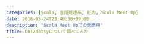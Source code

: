 ```yaml
---
categories: [Scala, 言語処理系, 社内, Scala Meet Up]
date: 2016-05-24T23:40:36+09:00
description: "Scala Meet Upでの発表用"
title: DOT/dottyについて調べてみた
---
```


<section data-markdown
    data-separator="\n\n"
    data-vertical="\n\n"
    data-notes="^Note:">
<script type="text/template">
# DOT/dottyについて調べてみた
----------------------
サイバーエージェント Scala Meet Up  
2016-05-27

<!-- .slide: class="center" -->

# About Me
---------
![κeenのアイコン](/images/icon.png) <!-- .element: style="position:absolute;right:0;z-index:-1" -->

 + κeen
 + [@blackenedgold](https://twitter.com/blackenedgold)
 + Github: [KeenS](https://github.com/KeenS)
 + 基盤開発グループ
 + Lisp, ML, Rust, Shell Scriptあたりを書きます


# Scalaコンパイラ
----------------

* 型推論（特にimplicit）が遅い
* コンパイルフェーズが多い
  + 中間オブジェクトが多くて遅くなる
* 多くのクラスファイルを生成する
  + コンパイラのくせにディスクIOが多い
* 気を抜いてると `Any` に推論される  
  e.g.) `if(x) 1 else "a"`
* そもそものScalaの設計に起因する点が多い
  + 抜本的変更が必要

# Scala基礎
-----------

* Scalaが成立するのに最低限必要な機能って？
  + e.g.) `case class` はなくても `class` だけでどうにかなる
* 「最低限の機能」を減らせばコンパイラがシンプルになる
  + 他の機能はただのシンタックスシュガーになる
  + コンパイラのバグを減らせる
  + 機能追加時の矛盾確認が楽
* コア言語


# Feather Light Scala
---------------------

* Scalaのシンタックスシュガーを減らした感じ
* 小さな言語
* 元のScalaはこれをベースに議論されてきた


# 形式言語理論
-------------

* 最低限必要な機能を形式的にモデル化
  + 全ての動作は予め決められた「規則」に基く
  + 実際に書いて動かすものではない
* 形式的にすることで「証明」とかが出来る
  + 「型検査に通れば実行時に型エラーが起きない」
  + 「型検査が必ず終了する」
* 逆に、「このモデルだとこの機能は実現出来ない」とかも分かる


# Dependent Object Type
------

* Scalaのコアをモデル化したもの（要出典）
* 形式言語
* ジェネリクスもなければクラスも継承もない、パッケージもない。
* 小さい言語ながら表現力豊か
* 全ての値はオブジェクト。
  + オブジェクトのフィールドとメソッドと型メンバーだけ
  + 型はそのまま
* Path Dependent Type
* サブタイピング



# About DOT
---------

* 型付の健全性が証明された
* System F<:より強力
  * System F<: -> System D<: -> DOT
* existential typeを自然に表現出来る
* 交差型と合併型
  + `A extends B` -> `A & B`
  + 合併型は主に型推論の結果に出てくる

```scala
package scala.collection.immutable trait List[+A] {
  def isEmpty: Boolean; def head: A; def tail: List[A]
}
object List {
  def nil: List[Nothing] = new List[Nothing] {
    def isEmpty = true; def head = head; def tail = tail /* infinite loops */
  }
  def cons[A](hd: A, tl: List[A]) = new List[A] {
    def isEmpty = false; def head = hd; def tail = tl
  }
}
```


```scala
object scala_collection_immutable { sci =>
  trait List { self =>
    type A
    def isEmpty: Boolean
    def head: self.A def
      tail: List{type A <: self.A}
  }
  def nil: sci.List{type A = Nothing} = new List{ self =>
    type A = Nothing
    def isEmpty = true
    def head: A = self.head
    def tail: List{type A = Nothing} = self.tail
  }
  def cons(x: {type A})(hd: x.A)(tl: sci.List{type A <: x.A})
      : sci.List{type A <: x.A} = new List{ self =>
    type A = x.A
    def isEmpty = false
    def head = hd
    def tail = tl
  }
}
```



# dotty
--------

* DOTに影響を受けたコンパイラ
* いくつかの新しい機能
  + DOTの交差型、合併型も
  + Nullable = `T | Null`
  + `if (x) 1 else "a"` は `Int | String` に
* `forSome` が消えた
  + DOTのお陰


# dotty
--------

* Java8のラムダを使う
  + 生成するclassファイルの減少
* Implicitの探索アルゴリズムを改善
  + 反変implicitについても改善
* 型推論のアルゴリズムを改善
  + DOTのお陰
  + 特にサブタイピングが交差/合併型で楽に
* コンパイルパスをいくつか融合して高速化
* 値クラスについての改良
  + `implicit class(val x: T) extends AnyVal`


# TASTY/Linker
--------------

* classファイルを作るとScala固有の情報が落ちる
* プログラム全体を見渡すと不要なコードとかもコンパイルしないといけない
* かといって毎回プログラム全部をコンパイルし直すのは遅い
* → TASTY。型推論後のASTをシリアライズする
  + Scalaは型推論が遅いのでそこをスキップ出来るだけでそこそこ速くなる
* classファイルを跨げるようになったのでユーザが最適化とかも書ける
* Scala/Scala.js/Scala Native共通プラットフォーム化への布石？
* Javaエコシステムとの関係どうなるんだろう。
  + TASTY配布 vs class配布


# まとめ
--------

* Scalaの基礎にDOTがあるよ
* DOTを参考にdottyが作られたよ
* dottyで色々改善されるよ
* ついでにTASTY/Linkerについて話したよ


# 参考
------

* [The Essence of Dependent Object Types](https://infoscience.epfl.ch/record/215280/files/paper_1.pdf)
* [From F to DOT: Type Soundness Proofs with Definitional Interpreters](http://arxiv.org/pdf/1510.05216v2.pdf)
* [Dependent Object Types](http://www.cs.uwm.edu/~boyland/fool2012/papers/fool2012_submission_3.pdf)
* [Why is the Scala compiler so slow? - Quora](https://www.quora.com/Why-is-the-Scala-compiler-so-slow)
* [performance - Java compile speed vs Scala compile speed - Stack Overflow](http://stackoverflow.com/questions/3490383/java-compile-speed-vs-scala-compile-speed/3612212#3612212)
* [GHC doesn't do subtyping. I suspect that is the main reason why Scala is slow - ... | Hacker News](https://news.ycombinator.com/item?id=5008761)
* [A Core Calculus for Scala Type Checking](http://lampwww.epfl.ch/~odersky/papers/mfcs06.pdf)
* [namin/dot: formalization of the Dependent Object Types (DOT) calculus](https://github.com/namin/dot)
* [The DOT Calculus](http://lampwww.epfl.ch/%7Eamin/dot/current_rules.pdf)

</script>
</section>

